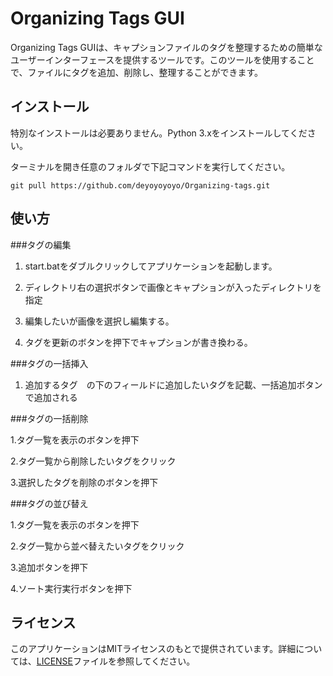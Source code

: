 # Organizing Tags GUI

Organizing Tags GUIは、キャプションファイルのタグを整理するための簡単なユーザーインターフェースを提供するツールです。このツールを使用することで、ファイルにタグを追加、削除し、整理することができます。

## インストール

特別なインストールは必要ありません。Python 3.xをインストールしてください。

ターミナルを開き任意のフォルダで下記コマンドを実行してください。
```
git pull https://github.com/deyoyoyoyo/Organizing-tags.git
```
## 使い方

###タグの編集

1. start.batをダブルクリックしてアプリケーションを起動します。

2. ディレクトリ右の選択ボタンで画像とキャプションが入ったディレクトリを指定

3. 編集したいが画像を選択し編集する。

4. タグを更新のボタンを押下でキャプションが書き換わる。

###タグの一括挿入

1. 追加するタグ　の下のフィールドに追加したいタグを記載、一括追加ボタンで追加される

###タグの一括削除

1.タグ一覧を表示のボタンを押下

2.タグ一覧から削除したいタグをクリック

3.選択したタグを削除のボタンを押下

###タグの並び替え   

1.タグ一覧を表示のボタンを押下

2.タグ一覧から並べ替えたいタグをクリック

3.追加ボタンを押下

4.ソート実行実行ボタンを押下

## ライセンス

このアプリケーションはMITライセンスのもとで提供されています。詳細については、[LICENSE](LICENSE)ファイルを参照してください。
